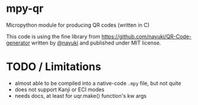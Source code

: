 # mpy-qr

Micropython module for producing QR codes (written in C)

This code is using the fine library from <https://github.com/nayuki/QR-Code-generator>
written by [@nayuki](https://github.com/nayuki) and published under MIT license.

# TODO / Limitations

- almost able to be compiled into a native-code `.mpy` file, but not quite
- does not support Kanji or ECI modes
- needs docs, at least for uqr.make() function's kw args



